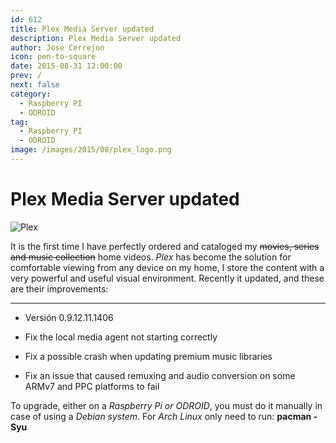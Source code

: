 ```yaml
---
id: 612
title: Plex Media Server updated
description: Plex Media Server updated
author: Jose Cerrejon
icon: pen-to-square
date: 2015-08-31 12:00:00
prev: /
next: false
category:
  - Raspberry PI
  - ODROID
tag:
  - Raspberry PI
  - ODROID
image: /images/2015/08/plex_logo.png
---
```


# Plex Media Server updated

![Plex](/images/2015/08/plex_logo.png)

It is the first time I have perfectly ordered and cataloged my <del>movies, series and music collection</del> home videos. *Plex* has become the solution for comfortable viewing from any device on my home, I store the content with a very powerful and useful visual environment. Recently it updated, and these are their improvements:

- - -
* Versión 0.9.12.11.1406

* Fix the local media agent not starting correctly

* Fix a possible crash when updating premium music libraries

* Fix an issue that caused remuxing and audio conversion on some ARMv7 and PPC platforms to fail

To upgrade, either on a *Raspberry Pi or ODROID*, you must do it manually in case of using a *Debian system*. For *Arch Linux* only need to run: **pacman -Syu**